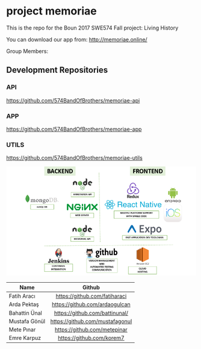 # project memoriae
This is the repo for the Boun 2017 SWE574 Fall project: Living History

You can download our app from:
http://memoriae.online/

Group Members:


## Development Repositories

### API
https://github.com/574BandOfBrothers/memoriae-api


### APP 
https://github.com/574BandOfBrothers/memoriae-app

### UTILS 
https://github.com/574BandOfBrothers/memoriae-utils


![Architecture](https://github.com/574BandOfBrothers/memoriae-utils/blob/master/arch.png?raw=true)

| Name          | Github        | 
| ------------- |:-------------:|
| Fatih Aracı   | https://github.com/fatiharaci  |
| Arda Pektaş   | https://github.com/ardaogulcan |
| Bahattin Ünal | https://github.com/battinunal/ |
| Mustafa Gönül | https://github.com/mustafagonul|
| Mete Pınar    | https://github.com/metepinar   |
| Emre Karpuz   | https://github.com/korem7      |


